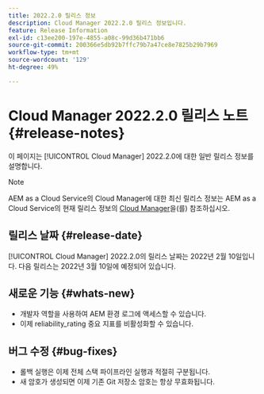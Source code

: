 ```yaml
---
title: 2022.2.0 릴리스 정보
description: Cloud Manager 2022.2.0 릴리스 정보입니다.
feature: Release Information
exl-id: c13ee200-197e-4855-a08c-99d36b471bb6
source-git-commit: 200366e5db92b7ffc79b7a47ce8e7825b29b7969
workflow-type: tm+mt
source-wordcount: '129'
ht-degree: 49%

---
```


# Cloud Manager 2022.2.0 릴리스 노트 {#release-notes}

이 페이지는 [!UICONTROL Cloud Manager] 2022.2.0에 대한 일반 릴리스 정보를 설명합니다.

>[!NOTE]
>
>AEM as a Cloud Service의 Cloud Manager에 대한 최신 릴리스 정보는 AEM as a Cloud Service의 현재 릴리스 정보의 [Cloud Manager](https://experienceleague.adobe.com/docs/experience-manager-cloud-service/content/implementing/using-cloud-manager/release-notes-cloud-manager/release-notes-cm-current.html)을(를) 참조하십시오.

## 릴리스 날짜 {#release-date}

[!UICONTROL Cloud Manager] 2022.2.0의 릴리스 날짜는 2022년 2월 10일입니다. 다음 릴리스는 2022년 3월 10일에 예정되어 있습니다.

## 새로운 기능 {#whats-new}

* 개발자 역할을 사용하여 AEM 환경 로그에 액세스할 수 있습니다.
* 이제 reliability_rating 중요 지표를 비활성화할 수 있습니다.

## 버그 수정 {#bug-fixes}

* 롤백 실행은 이제 전체 스택 파이프라인 실행과 적절히 구분됩니다.
* 새 암호가 생성되면 이제 기존 Git 저장소 암호는 항상 무효화됩니다.

